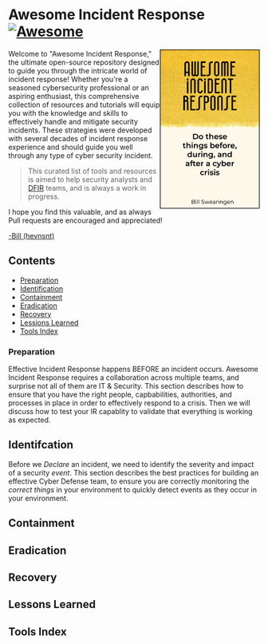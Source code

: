 # Awesome Incident Response [![Awesome](https://cdn.rawgit.com/sindresorhus/awesome/d7305f38d29fed78fa85652e3a63e154dd8e8829/media/badge.svg)](https://github.com/sindresorhus/awesome)
<img align="right" src="./images/awesome-incident-response.png" width="200" alt="Awesome Incident Response" title="Awesome Incident Response">
Welcome to "Awesome Incident Response," the ultimate open-source repository designed to guide you through the intricate world of incident response! Whether you're a seasoned cybersecurity professional or an aspiring enthusiast, this comprehensive collection of resources and tutorials will equip you with the knowledge and skills to effectively handle and mitigate security incidents. These strategies were developed with several decades of incident response experience and should guide you well through any type of cyber security incident.


>This curated list of tools and resources is aimed to help security analysts and [DFIR](http://www.acronymfinder.com/Digital-Forensics%2c-Incident-Response-%28DFIR%29.html) teams, and is always a work in progress.

I hope you find this valuable, and as always Pull requests are encouraged and appreciated!

[-Bill (hevnsnt)](https://github.com/hevnsnt/Awesome_Incident_Response/blob/main/author.md)


## Contents
- [Preparation](https://github.com/hevnsnt/Awesome_Incident_Response/blob/main/README.md#preparation)
- [Identification](https://github.com/hevnsnt/Awesome_Incident_Response/blob/main/README.md#identification)
- [Containment](https://github.com/hevnsnt/Awesome_Incident_Response/blob/main/README.md#containment)
- [Eradication](https://github.com/hevnsnt/Awesome_Incident_Response/blob/main/README.md#eradication)
- [Recovery](https://github.com/hevnsnt/Awesome_Incident_Response/blob/main/README.md#recovery)
- [Lessions Learned](https://github.com/hevnsnt/Awesome_Incident_Response/blob/main/README.md#lessons-learned)
- [Tools Index](https://github.com/hevnsnt/Awesome_Incident_Response/blob/main/README.md#tools-index)

### Preparation
Effective Incident Response happens BEFORE an incident occurs. Awesome Incident Response requires a collaboration across multiple teams, and surprise not all of them are IT & Security. This section describes how to ensure that you have the right people, capbabilities, authorities, and processes in place in order to effectively respond to a crisis. Then we will discuss how to test your IR capablity to validate that everything is working as expected.

## Identifcation
Before we _Declare_ an incident, we need to identify the severity and impact of a security _event_. This section describes the best practices for building an effective Cyber Defense team, to ensure you are correctly monitoring the _correct things_ in your environment to quickly detect events as they occur in your environment.

## Containment

## Eradication

## Recovery

## Lessons Learned

## Tools Index

